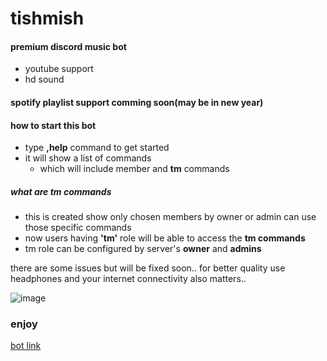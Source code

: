 # tishmish

#### premium discord music bot
  - youtube support 
  - hd sound

#### spotify playlist support comming soon(may be in new year)

#### how to start this bot 
- type **,help** command to get started
- it will show a list of commands
  - which will include member and **tm** commands

##### what are tm commands
  - this is created show only chosen members by owner or admin can use those specific commands
  - now users having **'tm'** role will be able to access the **tm commands** 
  - tm role can be configured by server's **owner** and **admins**

there are some issues but will be fixed soon..
for better quality use headphones and your internet connectivity also matters..

![image](https://user-images.githubusercontent.com/95137415/197322115-2692042a-59d3-4ada-b2b5-5571f78e8ab1.png)

### enjoy 
[bot link](https://discord.com/api/oauth2/authorize?client_id=1007653203711639562&permissions=8&scope=bot)